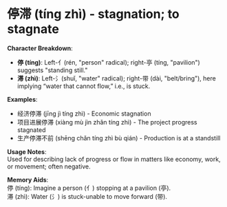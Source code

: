 # **停滞 (tíng zhì) - stagnation; to stagnate**

**Character Breakdown**:  
- **停 (tíng)**: Left-亻(rén, "person" radical); right-亭 (tíng, "pavilion") suggests "standing still."  
- **滞 (zhì)**: Left-氵(shuǐ, "water" radical); right-带 (dài, "belt/bring"), here implying “water that cannot flow,” i.e., is stuck.

**Examples**:  
- 经济停滞 (jīng jì tíng zhì) - Economic stagnation  
- 项目进展停滞 (xiàng mù jìn zhǎn tíng zhì) - The project progress stagnated  
- 生产停滞不前 (shēng chǎn tíng zhì bù qián) - Production is at a standstill

**Usage Notes**:  
Used for describing lack of progress or flow in matters like economy, work, or movement; often negative.

**Memory Aids**:  
停 (tíng): Imagine a person (亻) stopping at a pavilion (亭).  
滞 (zhì): Water (氵) is stuck-unable to move forward (带).